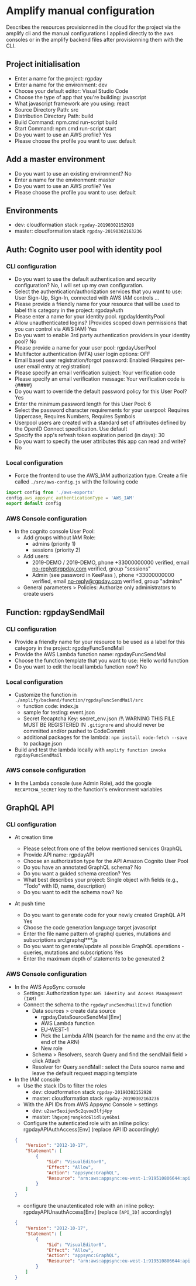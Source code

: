 # Amplify manual configuration

Describes the resources provisionned in the cloud for the project via the amplify cli and the manual configurations I applied directly to the aws consoles or in the amplify backend files after provisionning them with the CLI.

## Project initialisation

- Enter a name for the project: rgpday
- Enter a name for the environment: dev
- Choose your default editor: Visual Studio Code
- Choose the type of app that you're building: javascript
- What javascript framework are you using: react
- Source Directory Path:  src
- Distribution Directory Path: build
- Build Command:  npm.cmd run-script build
- Start Command: npm.cmd run-script start
- Do you want to use an AWS profile? Yes
- Please choose the profile you want to use: default

## Add a master environment

- Do you want to use an existing environment? No
- Enter a name for the environment: master
- Do you want to use an AWS profile? Yes
- Please choose the profile you want to use: default

## Environments

- dev: cloudformation stack ``rgpday-20190302152928``
- master: cloudformation stack ``rgpday-20190302163236``

## Auth: Cognito user pool with identity pool 

### CLI configuration

- Do you want to use the default authentication and security configuration? No, I will set up my own configuration.
- Select the authentication/authorization services that you want to use: User Sign-Up, Sign-In, connected with AWS IAM controls ...
- Please provide a friendly name for your resource that will be used to label this category in the project: rgpdayAuth
- Please enter a name for your identity pool. rgpdayIdentityPool
- Allow unauthenticated logins? (Provides scoped down permissions that you can control via AWS IAM) Yes
- Do you want to enable 3rd party authentication providers in your identity pool? No
- Please provide a name for your user pool: rgpdayUserPool
- Multifactor authentication (MFA) user login options: OFF
- Email based user registration/forgot password: Enabled (Requires per-user email entry at registration)
- Please specify an email verification subject: Your verification code
- Please specify an email verification message: Your verification code is {####}
- Do you want to override the default password policy for this User Pool? Yes
- Enter the minimum password length for this User Pool: 6
- Select the password character requirements for your userpool: Requires Uppercase, Requires Numbers, Requires Symbols
- Userpool users are created with a standard set of attributes defined by the OpenID Connect specification. Use default
- Specify the app's refresh token expiration period (in days): 30
- Do you want to specify the user attributes this app can read and write? No

### Local configuration

- Force the frontend to use the AWS_IAM authorization type. Create a file called ``./src/aws-config.js`` with the following code
```js
import config from './aws-exports'
config.aws_appsync_authenticationType = 'AWS_IAM'
export default config
```

### AWS Console configuration

- In the cognito console User Pool:
  - Add groups without IAM Role:
    - admins (priority 1)
    - sessions (priority 2)
  - Add users:
    - 2019-DEMO / 2019-DEMO, phone +33000000000 verified, email no-reply@rgpday.com verified, group "sessions"
    - Admin (see password in KeePass ), phone +33000000000 verified, email no-reply@rgpday.com verified, group "admins"
  - General parameters > Policies: Authorize only administrators to create users

## Function: rgpdaySendMail

### CLI configuration

- Provide a friendly name for your resource to be used as a label for this category in the project: rgpdayFuncSendMail
- Provide the AWS Lambda function name: rgpdayFuncSendMail
- Choose the function template that you want to use: Hello world function
- Do you want to edit the local lambda function now? No

### Local configuration

- Customize the function in ``./amplify/backend/function/rgpdayFuncSendMail/src``
  - function code: index.js
  - sample for testing: event.json
  - Secret Recaptcha Key: secret_env.json /!\ WARNING THIS FILE MUST BE REGISTERED IN `.gitignore` and should never be committed and/or pushed to CodeCommit
  - additional packages for the lambda: ``npm install node-fetch --save`` to package.json
- Build and test the lambda locally with `amplify function invoke rgpdayFuncSendMail`

### AWS console configuration

- In the Lambda console (use Admin Role), add the google `RECAPTCHA_SECRET` key to the function's environment variables

## GraphQL API

### CLI configuration

- At creation time
  - Please select from one of the below mentioned services GraphQL
  - Provide API name: rgpdayAPI
  - Choose an authorization type for the API Amazon Cognito User Pool
  - Do you have an annotated GraphQL schema? No
  - Do you want a guided schema creation? Yes
  - What best describes your project: Single object with fields (e.g., “Todo” with ID, name, description)
  - Do you want to edit the schema now? No

- At push time
  - Do you want to generate code for your newly created GraphQL API Yes
  - Choose the code generation language target javascript
  - Enter the file name pattern of graphql queries, mutations and subscriptions src\graphql\**\*.js
  - Do you want to generate/update all possible GraphQL operations - queries, mutations and subscriptions Yes
  - Enter the maximum depth of statements to be generated 2

### AWS Console configuration

- In the AWS AppSync console
  - Settings: Authorization type: ``AWS Identity and Access Management (IAM)``
  - Connect the schema to the ``rgpdayFuncSendMail[Env]`` function
    - Data sources > create data source
      - rgpdayDataSourceSendMail[Env]
      - AWS Lambda function
      - EU-WEST-1
      - Pick the Lambda ARN (search for the name and the env at the end of the ARN)
      - New role
    - Schema > Resolvers, search Query and find the sendMail field > click Attach
    - Resolver for Query.sendMail : select the Data source name and leave the default request mapping template
- In the IAM console
  - Use the stack IDs to filter the roles
    - dev: cloudformation stack ``rgpday-20190302152928``
    - master: cloudformation stack ``rgpday-20190302163236``
  - With the API IDs from AWS Appsync Console > settings
    - dev: ``u2swr5uoijev5c2qvoe3lfj4py``
    - master: ``lhgvpmjrongkdc6lidluyn6bai``
  - Configure the autenticated role with an inline policy: rgpdayAPIAuthAccess[Env] (replace API ID accordingly)
  ``` json
  {
      "Version": "2012-10-17",
      "Statement": [
          {
              "Sid": "VisualEditor0",
              "Effect": "Allow",
              "Action": "appsync:GraphQL",
              "Resource": "arn:aws:appsync:eu-west-1:919510806644:apis/[API_ID]/types/*/fields/*"
          }
      ]
  }
  ```
  - configure the unautenticated role with an inline policy: rgpdayAPIUnauthAccess[Env] (replace ``[API_ID]`` accordingly)
  ``` json
  {
      "Version": "2012-10-17",
      "Statement": [
          {
              "Sid": "VisualEditor0",
              "Effect": "Allow",
              "Action": "appsync:GraphQL",
              "Resource": "arn:aws:appsync:eu-west-1:919510806644:apis/[API_ID]/types/Query/fields/sendMail"
          }
      ]
  }
  ```
